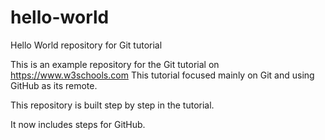 # hello-world
Hello World repository for Git tutorial

This is an example repository for the Git tutorial on https://www.w3schools.com
This tutorial focused mainly on Git and using GitHub as its remote. 

This repository is built step by step in the tutorial.

It now includes steps for GitHub.
